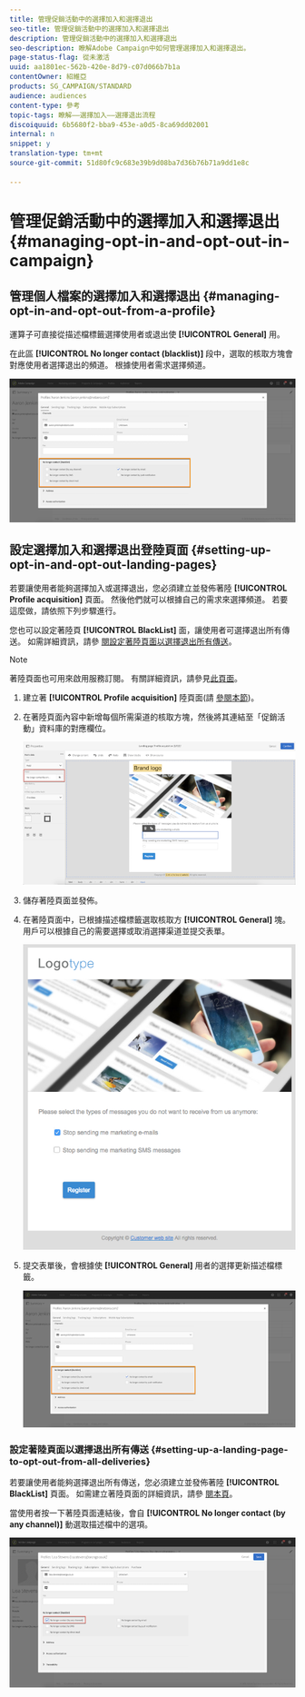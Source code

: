 ```yaml
---
title: 管理促銷活動中的選擇加入和選擇退出
seo-title: 管理促銷活動中的選擇加入和選擇退出
description: 管理促銷活動中的選擇加入和選擇退出
seo-description: 瞭解Adobe Campaign中如何管理選擇加入和選擇退出。
page-status-flag: 從未激活
uuid: aa1801ec-562b-420e-8d79-c07d066b7b1a
contentOwner: 紹維亞
products: SG_CAMPAIGN/STANDARD
audience: audiences
content-type: 參考
topic-tags: 瞭解——選擇加入——選擇退出流程
discoiquuid: 6b5680f2-bba9-453e-a0d5-8ca69dd02001
internal: n
snippet: y
translation-type: tm+mt
source-git-commit: 51d80fc9c683e39b9d08ba7d36b76b71a9dd1e8c

---
```



# 管理促銷活動中的選擇加入和選擇退出{#managing-opt-in-and-opt-out-in-campaign}

## 管理個人檔案的選擇加入和選擇退出 {#managing-opt-in-and-opt-out-from-a-profile}

運算子可直接從描述檔標籤選擇使用者或退出使 **[!UICONTROL General]** 用。

在此區 **[!UICONTROL No longer contact (blacklist)]** 段中，選取的核取方塊會對應使用者選擇退出的頻道。 根據使用者需求選擇頻道。

![](assets/optin_landingpage_3.png)

## 設定選擇加入和選擇退出登陸頁面 {#setting-up-opt-in-and-opt-out-landing-pages}

若要讓使用者能夠選擇加入或選擇退出，您必須建立並發佈著陸 **[!UICONTROL Profile acquisition]** 頁面。 然後他們就可以根據自己的需求來選擇頻道。 若要這麼做，請依照下列步驟進行。

您也可以設定著陸頁 **[!UICONTROL BlackList]** 面，讓使用者可選擇退出所有傳送。 如需詳細資訊，請參 [閱設定著陸頁面以選擇退出所有傳送](#setting-up-a-landing-page-to-opt-out-from-all-deliveries)。

>[!NOTE]
>
>著陸頁面也可用來啟用服務訂閱。 有關詳細資訊，請參見[此頁面](../../channels/using/designing-a-landing-page.md#linking-a-form-to-a-service)。

1. 建立著 **[!UICONTROL Profile acquisition]** 陸頁面(請 [參閱本節](../../channels/using/about-landing-pages.md))。
1. 在著陸頁面內容中新增每個所需渠道的核取方塊，然後將其連結至「促銷活動」資料庫的對應欄位。

   ![](assets/optin_landingpage_1.png)

1. 儲存著陸頁面並發佈。
1. 在著陸頁面中，已根據描述檔標籤選取核取方 **[!UICONTROL General]** 塊。 用戶可以根據自己的需要選擇或取消選擇渠道並提交表單。

   ![](assets/optin_landingpage_2.png)

1. 提交表單後，會根據使 **[!UICONTROL General]** 用者的選擇更新描述檔標籤。

   ![](assets/optin_landingpage_3.png)

### 設定著陸頁面以選擇退出所有傳送 {#setting-up-a-landing-page-to-opt-out-from-all-deliveries}

若要讓使用者能夠選擇退出所有傳送，您必須建立並發佈著陸 **[!UICONTROL BlackList]** 頁面。 如需建立著陸頁面的詳細資訊，請參 [閱本頁](../../channels/using/about-landing-pages.md)。

當使用者按一下著陸頁面連結後，會自 **[!UICONTROL No longer contact (by any channel)]** 動選取描述檔中的選項。

![](assets/blacklisting_allchannels.png)

